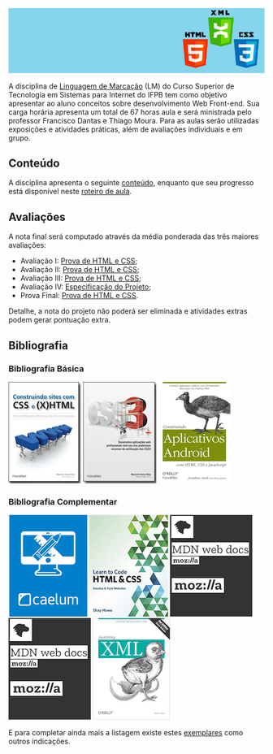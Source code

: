 ![Banner da disciplina](assets/lm.png)

A disciplina de [Linguagem de Marcação](docs/plano-de-ensino.pdf) (LM) do Curso Superior de Tecnologia em Sistemas para Internet do IFPB tem como objetivo apresentar ao aluno conceitos sobre desenvolvimento Web Front-end. Sua carga horária apresenta um total de 67 horas aula e será ministrada pelo professor Francisco Dantas e Thiago Moura. Para as aulas serão utilizadas exposições e atividades práticas, além de avaliações individuais e em grupo.

## Conteúdo

A disciplina apresenta o seguinte [conteúdo](docs/CONTENT.md), enquanto que seu progresso está disponível neste [roteiro de aula](docs/OUTLINE.md).

## Avaliações

A nota final será computado através da média ponderada das três maiores avaliações:

* Avaliação I: [Prova de HTML e CSS](exams/prova-html-css-1.md);
* Avaliação II: [Prova de HTML e CSS](exams/prova-html-css-2.md);
* Avaliação III: [Prova de HTML e CSS](exams/prova-html-css-3.md);
* Avaliação IV: [Especificação do Projeto](exams/projeto.md);
* Prova Final: [Prova de HTML e CSS](exams/prova-final.md).

Detalhe, a nota do projeto não poderá ser eliminada e atividades extras podem gerar pontuação extra.

## Bibliografia

### Bibliografia Básica

[![CSS e HTML](assets/books/css-e-html.jpeg)](https://novatec.com.br/livros/csshtml/)  [![CSS3](assets/books/css3.jpeg)](https://novatec.com.br/livros/css3/) [![android com html css](assets/books/android-com-html-css.jpg)](https://novatec.com.br/livros/aplicativos-android-com-html-css/)

### Bibliografia Complementar

[![Apostila Caelum](assets/books/caelum.png)](https://www.caelum.com.br/apostila-html-css-javascript/) [![Learn code HTML CSS](assets/books/learn-code-html-css.png)](https://learn.shayhowe.com/advanced-html-css/) [![HTML Reference](assets/books/mdn.png)](https://developer.mozilla.org/en-US/docs/Web/HTML/Reference) [![CSS Reference](assets/books/mdn.png)](https://developer.mozilla.org/en-US/docs/Web/CSS/Reference) [![Aprendendo XML](assets/books/xml.jpg)](http://shop.oreilly.com/product/9780596004200.do)

E para completar ainda mais a listagem existe estes [exemplares](https://github.com/vhf/free-programming-books/blob/master/free-programming-books.md) como outros indicações.
